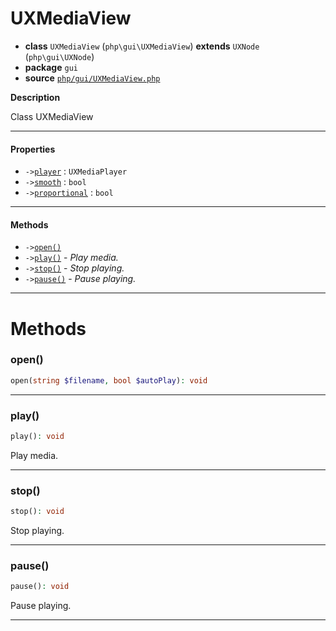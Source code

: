# UXMediaView

- **class** `UXMediaView` (`php\gui\UXMediaView`) **extends** `UXNode` (`php\gui\UXNode`)
- **package** `gui`
- **source** [`php/gui/UXMediaView.php`](./src/main/resources/JPHP-INF/sdk/php/gui/UXMediaView.php)

**Description**

Class UXMediaView

---

#### Properties

- `->`[`player`](#prop-player) : `UXMediaPlayer`
- `->`[`smooth`](#prop-smooth) : `bool`
- `->`[`proportional`](#prop-proportional) : `bool`

---

#### Methods

- `->`[`open()`](#method-open)
- `->`[`play()`](#method-play) - _Play media._
- `->`[`stop()`](#method-stop) - _Stop playing._
- `->`[`pause()`](#method-pause) - _Pause playing._

---
# Methods

<a name="method-open"></a>

### open()
```php
open(string $filename, bool $autoPlay): void
```

---

<a name="method-play"></a>

### play()
```php
play(): void
```
Play media.

---

<a name="method-stop"></a>

### stop()
```php
stop(): void
```
Stop playing.

---

<a name="method-pause"></a>

### pause()
```php
pause(): void
```
Pause playing.

---
